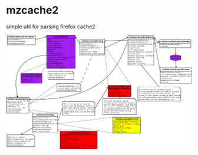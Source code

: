 
mzcache2
=============

simple util for parsing firefox cache2

![cache diagram](./.readme.d/Disk_cache_memory.png)
